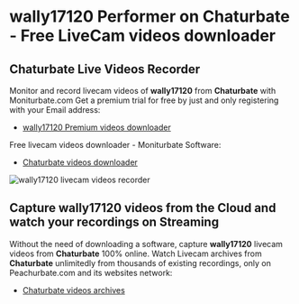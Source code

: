 # wally17120 Performer on Chaturbate - Free LiveCam videos downloader

## Chaturbate Live Videos Recorder

Monitor and record livecam videos of **wally17120** from **Chaturbate** with Moniturbate.com
Get a premium trial for free by just and only registering with your Email address:
* [wally17120 Premium videos downloader](https://moniturbate.com/request-demo-licence-key.html)

Free livecam videos downloader - Moniturbate Software:
* [Chaturbate videos downloader](https://moniturbate.com/moniturbate-download-software.html)

![wally17120 livecam videos recorder](https://peachurnet.com/templates/moniturbate-software.png)


## Capture wally17120 videos from the Cloud and watch your recordings on Streaming

Without the need of downloading a software, capture **wally17120** livecam videos from **Chaturbate** 100% online.
Watch Livecam archives from **Chaturbate** unlimitedly from thousands of existing recordings, only on Peachurbate.com and its websites network:
* [Chaturbate videos archives](https://peachurnet.com/)